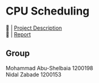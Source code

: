 # CPU Scheduling
🔗 | [Project Description](Project.pdf)  
🔗 | [Report](Report.pdf)
## Group
Mohammad Abu-Shelbaia 1200198  
Nidal Zabade 1200153
